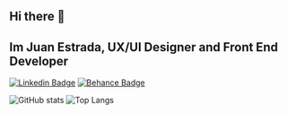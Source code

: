 ## Hi there 👋

## Im Juan Estrada, UX/UI Designer and Front End Developer

[![Linkedin Badge](https://img.shields.io/badge/-JuanEstrada-blue?style=flat-square&logo=Linkedin&logoColor=white&link=https://www.linkedin.com/in/juanmura/)](https://www.linkedin.com/in/juanmura/)
[![Behance Badge](https://img.shields.io/badge/-JuanEstrada-Black?style=flat-square&logo=Behance&logoColor=white&link=https://www.behance.net/juancaestrada1)](https://www.behance.net/juancaestrada1)

![GitHub stats](https://github-readme-stats.vercel.app/api?username=Muralus&show_icons=true&theme=gotham)
![Top Langs](https://github-readme-stats.vercel.app/api/top-langs/?username=Muralus&layout=compact&theme=gotham)

<!--
**Muralus/Muralus** is a ✨ _special_ ✨ repository because its `README.md` (this file) appears on your GitHub profile.

Here are some ideas to get you started:
![ubo8fj9hvesc1](https://github.com/Muralus/Muralus/assets/62966475/9a749068-4828-45c0-b4c2-245a0a94f7d9)

- 🔭 I’m currently working on ...
- 🌱 I’m currently learning ...
- 👯 I’m looking to collaborate on ...
- 🤔 I’m looking for help with ...
- 💬 Ask me about ...
- 📫 How to reach me: ...
- 😄 Pronouns: ...
- ⚡ Fun fact: ...
-->

